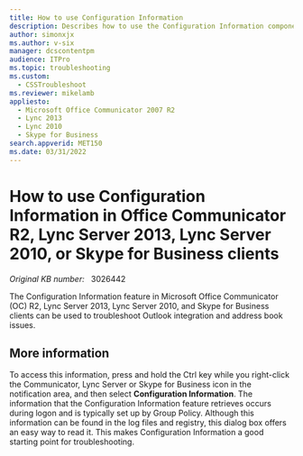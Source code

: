 ```yaml
---
title: How to use Configuration Information
description: Describes how to use the Configuration Information component in Office Communicator (OC) R2, Lync Server 2013, Lync Server 2010, or Skype for Business clients. This component is useful in troubleshooting Outlook integration and address book issues.
author: simonxjx
ms.author: v-six
manager: dcscontentpm
audience: ITPro
ms.topic: troubleshooting
ms.custom: 
  - CSSTroubleshoot
ms.reviewer: mikelamb
appliesto: 
  - Microsoft Office Communicator 2007 R2
  - Lync 2013
  - Lync 2010
  - Skype for Business
search.appverid: MET150
ms.date: 03/31/2022
---
```

# How to use Configuration Information in Office Communicator R2, Lync Server 2013, Lync Server 2010, or Skype for Business clients

_Original KB number:_ &nbsp; 3026442

The Configuration Information feature in Microsoft Office Communicator (OC) R2, Lync Server 2013, Lync Server 2010, and Skype for Business clients can be used to troubleshoot Outlook integration and address book issues.

## More information

To access this information, press and hold the Ctrl key while you right-click the Communicator, Lync Server or Skype for Business icon in the notification area, and then select **Configuration Information**. The information that the Configuration Information feature retrieves occurs during logon and is typically set up by Group Policy. Although this information can be found in the log files and registry, this dialog box offers an easy way to read it. This makes Configuration Information a good starting point for troubleshooting.

